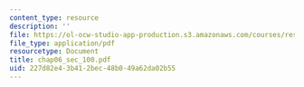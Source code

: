 ```yaml
---
content_type: resource
description: ''
file: https://ol-ocw-studio-app-production.s3.amazonaws.com/courses/res-6-001-continuum-electromechanics-spring-2009/227d82e43b412bec48b049a62da02b55_chap06_sec_100.pdf
file_type: application/pdf
resourcetype: Document
title: chap06_sec_100.pdf
uid: 227d82e4-3b41-2bec-48b0-49a62da02b55
---
```

